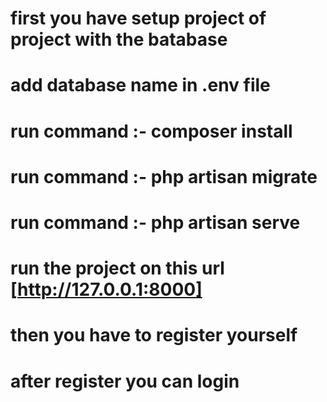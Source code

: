 # first you have setup project of project with the batabase
# add database name in .env file
# run command :- composer install
# run command :- php artisan migrate
# run command :- php artisan serve
# run the project on this url [http://127.0.0.1:8000]
# then you have to register yourself 
# after register you can login



